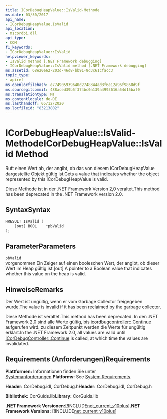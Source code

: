 ```yaml
---
title: ICorDebugHeapValue::IsValid-Methode
ms.date: 03/30/2017
api_name:
- ICorDebugHeapValue.IsValid
api_location:
- mscordbi.dll
api_type:
- COM
f1_keywords:
- ICorDebugHeapValue::IsValid
helpviewer_keywords:
- IsValid method [.NET Framework debugging]
- ICorDebugHeapValue::IsValid method [.NET Framework debugging]
ms.assetid: 68e20e62-203d-46d8-bb91-8d3c61cfacc3
topic_type:
- apiref
ms.openlocfilehash: e774905939640d2748344ad3f6e12a96f9868d9f
ms.sourcegitcommit: 488aced39b5f374bc0a139a4993616a54d15baf0
ms.translationtype: MT
ms.contentlocale: de-DE
ms.lasthandoff: 05/12/2020
ms.locfileid: "83213802"
---
```

# <a name="icordebugheapvalueisvalid-method"></a><span data-ttu-id="b3ff5-102">ICorDebugHeapValue::IsValid-Methode</span><span class="sxs-lookup"><span data-stu-id="b3ff5-102">ICorDebugHeapValue::IsValid Method</span></span>
<span data-ttu-id="b3ff5-103">Ruft einen Wert ab, der angibt, ob das von diesem ICorDebugHeapValue dargestellte Objekt gültig ist.</span><span class="sxs-lookup"><span data-stu-id="b3ff5-103">Gets a value that indicates whether the object represented by this ICorDebugHeapValue is valid.</span></span>  
  
 <span data-ttu-id="b3ff5-104">Diese Methode ist in der .NET Framework Version 2,0 veraltet.</span><span class="sxs-lookup"><span data-stu-id="b3ff5-104">This method has been deprecated in the .NET Framework version 2.0.</span></span>  
  
## <a name="syntax"></a><span data-ttu-id="b3ff5-105">Syntax</span><span class="sxs-lookup"><span data-stu-id="b3ff5-105">Syntax</span></span>  
  
```cpp  
HRESULT IsValid (  
    [out] BOOL    *pbValid  
);  
```  
  
## <a name="parameters"></a><span data-ttu-id="b3ff5-106">Parameter</span><span class="sxs-lookup"><span data-stu-id="b3ff5-106">Parameters</span></span>  
 `pbValid`  
 <span data-ttu-id="b3ff5-107">vorgenommen Ein Zeiger auf einen booleschen Wert, der angibt, ob dieser Wert im Heap gültig ist.</span><span class="sxs-lookup"><span data-stu-id="b3ff5-107">[out] A pointer to a Boolean value that indicates whether this value on the heap is valid.</span></span>  
  
## <a name="remarks"></a><span data-ttu-id="b3ff5-108">Hinweise</span><span class="sxs-lookup"><span data-stu-id="b3ff5-108">Remarks</span></span>  
 <span data-ttu-id="b3ff5-109">Der Wert ist ungültig, wenn er vom Garbage Collector freigegeben wurde.</span><span class="sxs-lookup"><span data-stu-id="b3ff5-109">The value is invalid if it has been reclaimed by the garbage collector.</span></span>  
  
 <span data-ttu-id="b3ff5-110">Diese Methode ist veraltet.</span><span class="sxs-lookup"><span data-stu-id="b3ff5-110">This method has been deprecated.</span></span> <span data-ttu-id="b3ff5-111">In den .NET Framework 2,0 sind alle Werte gültig, bis [icordbugcontroller:: Continue](icordebugcontroller-continue-method.md) aufgerufen wird. zu diesem Zeitpunkt werden die Werte für ungültig erklärt.</span><span class="sxs-lookup"><span data-stu-id="b3ff5-111">In the .NET Framework 2.0, all values are valid until [ICorDebugController::Continue](icordebugcontroller-continue-method.md) is called, at which time the values are invalidated.</span></span>  
  
## <a name="requirements"></a><span data-ttu-id="b3ff5-112">Requirements (Anforderungen)</span><span class="sxs-lookup"><span data-stu-id="b3ff5-112">Requirements</span></span>  
 <span data-ttu-id="b3ff5-113">**Plattformen:** Informationen finden Sie unter [Systemanforderungen](../../get-started/system-requirements.md).</span><span class="sxs-lookup"><span data-stu-id="b3ff5-113">**Platforms:** See [System Requirements](../../get-started/system-requirements.md).</span></span>  
  
 <span data-ttu-id="b3ff5-114">**Header:** CorDebug.idl, CorDebug.h</span><span class="sxs-lookup"><span data-stu-id="b3ff5-114">**Header:** CorDebug.idl, CorDebug.h</span></span>  
  
 <span data-ttu-id="b3ff5-115">**Bibliothek:** CorGuids.lib</span><span class="sxs-lookup"><span data-stu-id="b3ff5-115">**Library:** CorGuids.lib</span></span>  
  
 <span data-ttu-id="b3ff5-116">**.NET Framework Versionen:**[!INCLUDE[net_current_v10plus](../../../../includes/net-current-v10plus-md.md)]</span><span class="sxs-lookup"><span data-stu-id="b3ff5-116">**.NET Framework Versions:** [!INCLUDE[net_current_v10plus](../../../../includes/net-current-v10plus-md.md)]</span></span>
